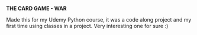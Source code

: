**THE CARD GAME - WAR**

Made this for my Udemy Python course, it was a code along project and my first time using classes in a project. Very interesting one for sure :)
